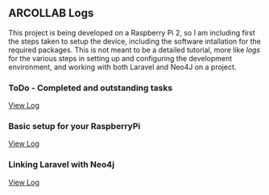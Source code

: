 ## ARCOLLAB Logs

This project is being developed on a Raspberry Pi 2, so I am including first the steps taken to setup the device, including the software intallation for the required packages.
This is not meant to be a detailed tutorial, more like _logs_ for the various steps in setting up and configuring the development environment, and working with both Laravel and Neo4J on a project.

### ToDo - Completed and outstanding tasks

[View Log](/todo.md)

### Basic setup for your RaspberryPi

[View Log](/log1.md)

### Linking Laravel with Neo4j

[View Log](/log2.md)
